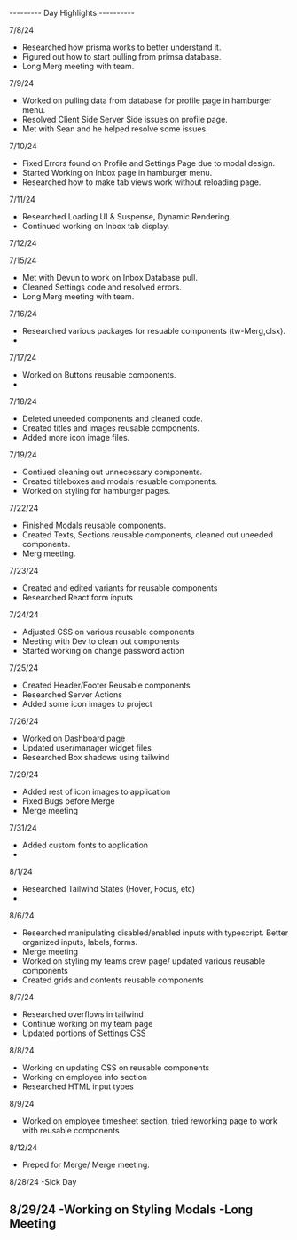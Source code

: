 --------- Day Highlights ----------

7/8/24
- Researched how prisma works to better understand it.
- Figured out how to start pulling from primsa database.
- Long Merg meeting with team.

7/9/24
- Worked on pulling data from database for profile page in hamburger menu.
- Resolved Client Side Server Side issues on profile page.
- Met with Sean and he helped resolve some issues.

7/10/24
- Fixed Errors found on Profile and Settings Page due to modal design.
- Started Working on Inbox page in hamburger menu.
- Researched how to make tab views work without reloading page.

7/11/24
- Researched Loading UI & Suspense, Dynamic Rendering.
- Continued working on Inbox tab display.

7/12/24

7/15/24
- Met with Devun to work on Inbox Database pull.
- Cleaned Settings code and resolved errors.
- Long Merg meeting with team.

7/16/24
- Researched various packages for resuable components (tw-Merg,clsx).
- 


7/17/24
- Worked on Buttons reusable components.
- 

7/18/24
- Deleted uneeded components and cleaned code.
- Created titles and images reusable components.
- Added more icon image files.

7/19/24
- Contiued cleaning out unnecessary components.
- Created titleboxes and modals resuable components.
- Worked on styling for hamburger pages.

7/22/24
- Finished Modals reusable components.
- Created Texts, Sections reusable components, cleaned out uneeded components.
- Merg meeting.

7/23/24
- Created and edited variants for reusable components
- Researched React form inputs

7/24/24
- Adjusted CSS on various reusable components
- Meeting with Dev to clean out components
- Started working on change password action

7/25/24
- Created Header/Footer Reusable components
- Researched Server Actions
- Added some icon images to project

7/26/24
- Worked on Dashboard page
- Updated user/manager widget files
- Researched Box shadows using tailwind

7/29/24
- Added rest of icon images to application
- Fixed Bugs before Merge
- Merge meeting

7/31/24 
- Added custom fonts to application
- 

8/1/24
- Researched Tailwind States (Hover, Focus, etc)
- 

8/6/24
- Researched manipulating disabled/enabled inputs with typescript. Better organized inputs, labels, forms. 
- Merge meeting
- Worked on styling my teams crew page/ updated various reusable components
- Created grids and contents reusable components

8/7/24
- Researched overflows in tailwind
- Continue working on my team page 
- Updated portions of Settings CSS

8/8/24
- Working on updating CSS on reusable components
- Working on employee info section
- Researched HTML input types

8/9/24
- Worked on employee timesheet section, tried reworking page to work with reusable components

8/12/24
- Preped for Merge/ Merge meeting.

8/28/24
-Sick Day

8/29/24
-Working on Styling Modals
-Long Meeting
-

